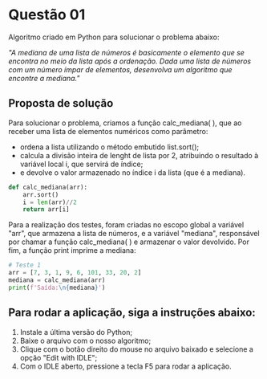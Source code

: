 <h1>Questão 01</h1>

Algoritmo criado em Python para solucionar o problema abaixo:

<i>"A mediana de uma lista de números é basicamente o elemento que se encontra no meio da lista após a ordenação. Dada uma lista de números com um número ímpar de elementos, desenvolva um algoritmo que encontre a mediana."</i>


<h2>Proposta de solução</h2>


Para solucionar o problema, criamos a função calc_mediana( ), que ao receber uma lista de elementos numéricos como parâmetro:
<ul>
    <li>ordena a lista utilizando o método embutido list.sort(); </li>
    <li>calcula a divisão inteira de lenght de lista por 2, atribuindo o resultado à variável local i, que servirá de índice; </li>
    <li>e devolve o valor armazenado no índice i da lista (que é a mediana).</li>
 </ul>


```Python
def calc_mediana(arr):
    arr.sort()
    i = len(arr)//2
    return arr[i]
```
Para a realização dos testes, foram criadas no escopo global a variável "arr", que armazena a lista de números, e a variável "mediana", responsável por chamar a função calc_mediana( ) e armazenar o valor devolvido. Por fim, a função print imprime a mediana:


```Python
# Teste 1
arr = [7, 3, 1, 9, 6, 101, 33, 20, 2]
mediana = calc_mediana(arr)
print(f'Saída:\n{mediana}')
```


<h2>Para rodar a aplicação, siga a instruções abaixo:</h2>
<ol>
    <li>Instale a última versão do Python;</li>
    <li>Baixe o arquivo com o nosso algoritmo;</li>
    <li>Clique com o botão direito do mouse no arquivo baixado e selecione a opção "Edit with IDLE";</li>
    <li>Com o IDLE aberto, pressione a tecla F5 para rodar a aplicação.</li>
</ol>